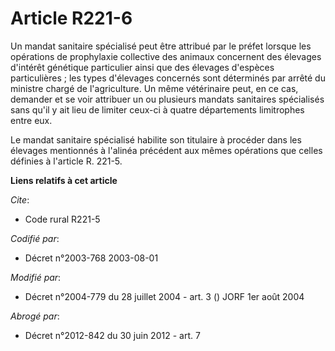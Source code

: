 # Article R221-6

Un mandat sanitaire spécialisé peut être attribué par le préfet lorsque les opérations de prophylaxie collective des animaux
concernent des élevages d'intérêt génétique particulier ainsi que des élevages d'espèces particulières ; les types d'élevages
concernés sont déterminés par arrêté du ministre chargé de l'agriculture. Un même vétérinaire peut, en ce cas, demander et se
voir attribuer un ou plusieurs mandats sanitaires spécialisés sans qu'il y ait lieu de limiter ceux-ci à quatre départements
limitrophes entre eux.

Le mandat sanitaire spécialisé habilite son titulaire à procéder dans les élevages mentionnés à l'alinéa précédent aux mêmes
opérations que celles définies à l'article R. 221-5.

**Liens relatifs à cet article**

_Cite_:

  - Code rural R221-5

_Codifié par_:

  - Décret n°2003-768 2003-08-01

_Modifié par_:

  - Décret n°2004-779 du 28 juillet 2004 - art. 3 () JORF 1er août 2004

_Abrogé par_:

  - Décret n°2012-842 du 30 juin 2012 - art. 7
